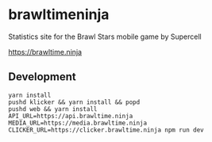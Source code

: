 # brawltimeninja

Statistics site for the Brawl Stars mobile game by Supercell

https://brawltime.ninja

## Development

```shell
yarn install
pushd klicker && yarn install && popd
pushd web && yarn install
API_URL=https://api.brawltime.ninja MEDIA_URL=https://media.brawltime.ninja CLICKER_URL=https://clicker.brawltime.ninja npm run dev
```
